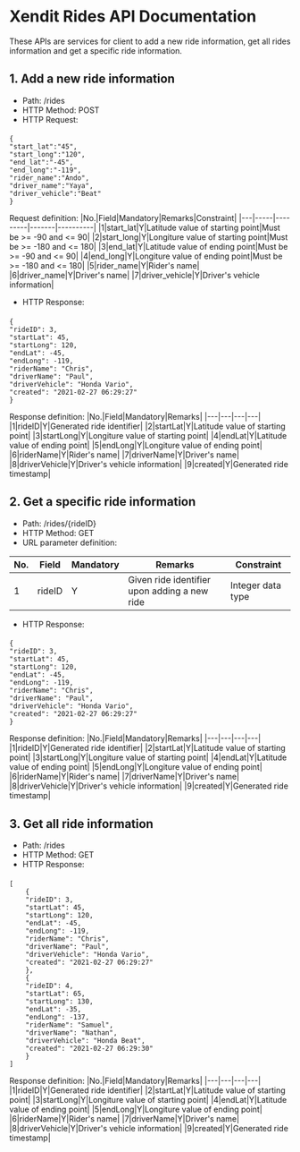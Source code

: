 # Xendit Rides API Documentation

These APIs are services for client to add a new ride information, get all rides information and get a specific ride information.

## 1. Add a new ride information
- Path: /rides
- HTTP Method: POST
- HTTP Request:
####
    {
    "start_lat":"45",
    "start_long":"120",
    "end_lat":"-45",
    "end_long":"-119",
    "rider_name":"Ando",
    "driver_name":"Yaya",
    "driver_vehicle":"Beat"
    }
Request definition:
|No.|Field|Mandatory|Remarks|Constraint|
|---|-----|---------|-------|----------|
|1|start_lat|Y|Latitude value of starting point|Must be >= -90 and <= 90|
|2|start_long|Y|Longiture value of starting point|Must be >= -180 and <= 180|
|3|end_lat|Y|Latitude value of ending point|Must be >= -90 and <= 90|
|4|end_long|Y|Longiture value of ending point|Must be >= -180 and <= 180|
|5|rider_name|Y|Rider's name|
|6|driver_name|Y|Driver's name|
|7|driver_vehicle|Y|Driver's vehicle information|
- HTTP Response:
####
    {
    "rideID": 3,
    "startLat": 45,
    "startLong": 120,
    "endLat": -45,
    "endLong": -119,
    "riderName": "Chris",
    "driverName": "Paul",
    "driverVehicle": "Honda Vario",
    "created": "2021-02-27 06:29:27"
    }
Response definition:
|No.|Field|Mandatory|Remarks|
|---|---|---|---|
|1|rideID|Y|Generated ride identifier|
|2|startLat|Y|Latitude value of starting point|
|3|startLong|Y|Longiture value of starting point|
|4|endLat|Y|Latitude value of ending point|
|5|endLong|Y|Longiture value of ending point|
|6|riderName|Y|Rider's name|
|7|driverName|Y|Driver's name|
|8|driverVehicle|Y|Driver's vehicle information|
|9|created|Y|Generated ride timestamp|

## 2. Get a specific ride information
- Path: /rides/{rideID}
- HTTP Method: GET
- URL parameter definition:

|No.|Field|Mandatory|Remarks|Constraint|
|---|-----|---------|-------|----------|
|1|rideID|Y|Given ride identifier upon adding a new ride|Integer data type|
- HTTP Response:
####
    {
    "rideID": 3,
    "startLat": 45,
    "startLong": 120,
    "endLat": -45,
    "endLong": -119,
    "riderName": "Chris",
    "driverName": "Paul",
    "driverVehicle": "Honda Vario",
    "created": "2021-02-27 06:29:27"
    }
Response definition:
|No.|Field|Mandatory|Remarks|
|---|---|---|---|
|1|rideID|Y|Generated ride identifier|
|2|startLat|Y|Latitude value of starting point|
|3|startLong|Y|Longiture value of starting point|
|4|endLat|Y|Latitude value of ending point|
|5|endLong|Y|Longiture value of ending point|
|6|riderName|Y|Rider's name|
|7|driverName|Y|Driver's name|
|8|driverVehicle|Y|Driver's vehicle information|
|9|created|Y|Generated ride timestamp|

## 3. Get all ride information
- Path: /rides
- HTTP Method: GET
- HTTP Response:
####
    [
        {
        "rideID": 3,
        "startLat": 45,
        "startLong": 120,
        "endLat": -45,
        "endLong": -119,
        "riderName": "Chris",
        "driverName": "Paul",
        "driverVehicle": "Honda Vario",
        "created": "2021-02-27 06:29:27"
        },
        {
        "rideID": 4,
        "startLat": 65,
        "startLong": 130,
        "endLat": -35,
        "endLong": -137,
        "riderName": "Samuel",
        "driverName": "Nathan",
        "driverVehicle": "Honda Beat",
        "created": "2021-02-27 06:29:30"
        }  
    ]
Response definition:
|No.|Field|Mandatory|Remarks|
|---|---|---|---|
|1|rideID|Y|Generated ride identifier|
|2|startLat|Y|Latitude value of starting point|
|3|startLong|Y|Longiture value of starting point|
|4|endLat|Y|Latitude value of ending point|
|5|endLong|Y|Longiture value of ending point|
|6|riderName|Y|Rider's name|
|7|driverName|Y|Driver's name|
|8|driverVehicle|Y|Driver's vehicle information|
|9|created|Y|Generated ride timestamp|